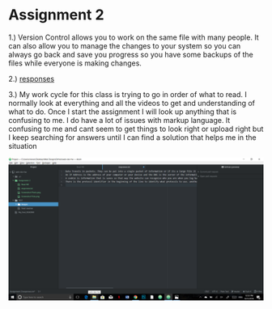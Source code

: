 # Assignment 2

1.) Version Control allows you to work on the same file with many people. It can also allow you
to manage the changes to your system so you can always go back and save you progress so you have
some backups of the files while everyone is making changes.

2.) [responses](./responses.txt)

3.) My work cycle for this class is trying to go in order of what to read. I normally look at everything
and all the videos to get and understanding of what to do. Once I start the assignment I will look
up anything that is confusing to me. I do have a lot of issues with markup language. It confusing
to me and  cant seem to get things to look right or upload right but I keep searching for answers until
I can find a solution that helps me in the situation

![image of my atom editor](./Images/screenshot.png)
